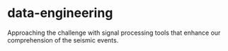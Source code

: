 # data-engineering
Approaching the challenge with signal processing tools that enhance our comprehension of the seismic events.
